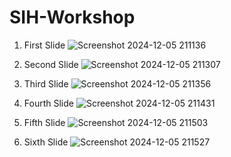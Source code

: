 # SIH-Workshop
 1. First Slide
    ![Screenshot 2024-12-05 211136](https://github.com/user-attachments/assets/8aafdb69-3162-4546-8575-127f23db2761)
 2. Second Slide
    ![Screenshot 2024-12-05 211307](https://github.com/user-attachments/assets/e6fc2f84-195f-45b4-a80e-24b6fc71e299)

3. Third Slide
    ![Screenshot 2024-12-05 211356](https://github.com/user-attachments/assets/7a2ca977-f09d-4729-9fd6-e07845381483)

 4. Fourth Slide
    ![Screenshot 2024-12-05 211431](https://github.com/user-attachments/assets/80b7fe17-6987-4c3b-bdb3-e9133269b98c)

 5. Fifth Slide
    ![Screenshot 2024-12-05 211503](https://github.com/user-attachments/assets/c972502c-2da7-49e5-963a-ef4febbc260f)

 6. Sixth Slide
    ![Screenshot 2024-12-05 211527](https://github.com/user-attachments/assets/f2fc2d86-e7eb-4b3c-ab0a-9bcc4dcab603)

